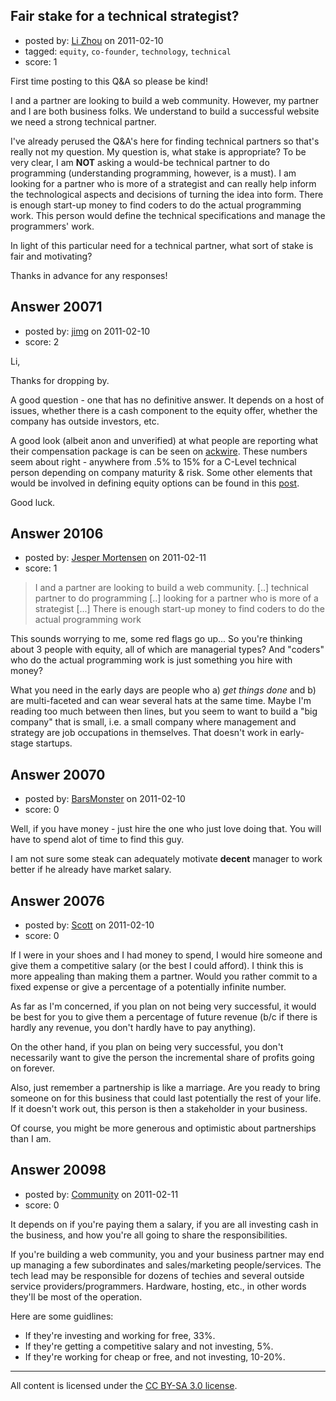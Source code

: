 ## Fair stake for a technical strategist?

- posted by: [Li Zhou](https://stackexchange.com/users/-1/7241-li-zhou) on 2011-02-10
- tagged: `equity`, `co-founder`, `technology`, `technical`
- score: 1

First time posting to this Q&A so please be kind!  

I and a partner are looking to build a web community.  However, my partner and I are both business folks.  We understand to build a successful website we need a strong technical partner.

I've already perused the Q&A's here for finding technical partners so that's really not my question.  My question is, what stake is appropriate?  To be very clear, I am **NOT** asking a would-be technical partner to do programming (understanding programming, however, is a must).  I am looking for a partner who is more of a strategist and can really help inform the technological aspects and decisions of turning the idea into form.  There is enough start-up money to find coders to do the actual programming work.  This person would define the technical specifications and manage the programmers' work.  

In light of this particular need for a technical partner, what sort of stake is fair and motivating?

Thanks in advance for any responses!


## Answer 20071

- posted by: [jimg](https://stackexchange.com/users/-1/2380-jimg) on 2011-02-10
- score: 2

<p>Li,</p>

<p>Thanks for dropping by.  </p>

<p>A good question - one that has no definitive answer.  It depends on a host of issues, whether there is a cash component to the equity offer, whether the company has outside investors, etc. </p>

<p>A good look (albeit anon and unverified) at what people are reporting what their compensation package is can be seen on <a href="http://www.ackwire.com" rel="nofollow">ackwire</a>. These numbers seem about right - anywhere from .5% to 15% for a C-Level technical person depending on company maturity &amp; risk. Some other elements that would be involved in defining equity options can be found in this <a href="http://www.payne.org/index.php/Startup_Equity_For_Employees" rel="nofollow">post</a>. </p>

<p>Good luck.</p>



## Answer 20106

- posted by: [Jesper Mortensen](https://stackexchange.com/users/-1/1261-jesper-mortensen) on 2011-02-11
- score: 1

> I and a partner are looking to build a web community. [..] technical partner to do programming [..] looking for a partner who is more of a strategist [...] There is enough start-up money to find coders to do the actual programming work

This sounds worrying to me, some red flags go up... So you're thinking about 3 people with equity, all of which are managerial types? And "coders" who do the actual programming work is just something you hire with money?

What you need in the early days are people who a) *get things done* and b) are multi-faceted and can wear several hats at the same time. Maybe I'm reading too much between then lines, but you seem to want to build a "big company" that is small, i.e. a small company where management and strategy are job occupations in themselves. That doesn't work in early-stage startups.


## Answer 20070

- posted by: [BarsMonster](https://stackexchange.com/users/-1/7244-barsmonster) on 2011-02-10
- score: 0

Well, if you have money - just hire the one who just love doing that.
You will have to spend alot of time to find this guy.

I am not sure some steak can adequately motivate **decent** manager to work better if he already have market salary.




## Answer 20076

- posted by: [Scott](https://stackexchange.com/users/-1/6594-scott) on 2011-02-10
- score: 0

If I were in your shoes and I had money to spend, I would hire someone and give them a competitive salary (or the best I could afford).  I think this is more appealing than making them a partner.  Would you rather commit to a fixed expense or give a percentage of a potentially infinite number. 

As far as I'm concerned, if you plan on not being very successful, it would be best for you to give them a percentage of future revenue (b/c if there is hardly any revenue, you don't hardly have to pay anything).

On the other hand, if you plan on being very successful, you don't necessarily want to give the person the incremental share of profits going on forever.  

Also, just remember a partnership is like a marriage.  Are you ready to bring someone on for this business that could last potentially the rest of your life.  If it doesn't work out, this person is then a stakeholder in your business.  

Of course, you might be more generous and optimistic about partnerships than I am.  


## Answer 20098

- posted by: [Community](https://stackexchange.com/users/-1/-1-community) on 2011-02-11
- score: 0

It depends on if you're paying them a salary, if you are all investing cash in the business, and how you're all going to share the responsibilities.

If you're building a web community, you and your business partner may end up managing a few subordinates and sales/marketing people/services. The tech lead may be responsible for dozens of techies and several outside service providers/programmers. Hardware, hosting, etc., in other words they'll be most of the operation.

Here are some guidlines:

 - If they're investing and working for
   free, 33%.  
 - If they're getting a
   competitive salary and not investing,
   5%.   
 - If they're working for cheap or
   free, and not investing, 10-20%.



---

All content is licensed under the [CC BY-SA 3.0 license](https://creativecommons.org/licenses/by-sa/3.0/).
